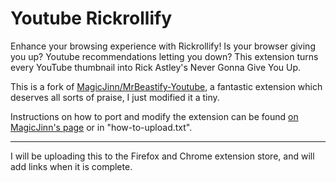 # Youtube Rickrollify

Enhance your browsing experience with Rickrollify! Is your browser giving you up? Youtube recommendations letting you down? This extension turns every YouTube thumbnail into Rick Astley's Never Gonna Give You Up.

This is a fork of [MagicJinn/MrBeastify-Youtube](https://github.com/MagicJinn/MrBeastify-Youtube), a fantastic extension which deserves all sorts of praise, I just modified it a tiny.

Instructions on how to port and modify the extension can be found [on MagicJinn's page](https://github.com/MagicJinn/MrBeastify-Youtube/issues/16) or in "how-to-upload.txt".

-----------------------------------------------------------------------------------------------
I will be uploading this to the Firefox and Chrome extension store, and will add links when it is complete.

